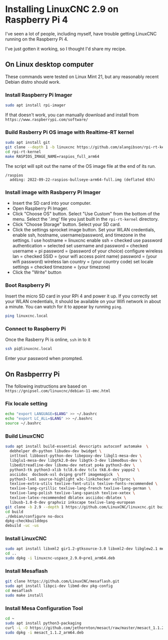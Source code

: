 # Installing LinuxCNC 2.9 on Raspberry Pi 4

I've seen a lot of people, including myself, have trouble getting LinuxCNC running on the Raspberry Pi 4. 

I've just gotten it working, so I thought I'd share my recipe.

## On Linux desktop computer

These commands were tested on Linux Mint 21, but any reasonably recent Debian distro should work.

### Install Raspberry Pi Imager

```bash
sudo apt install rpi-imager
```

If that doesn't work, you can manually download and install from `https://www.raspberrypi.com/software/`

### Build Rasberry Pi OS image with Realtime-RT kernel

```bash
sudo apt install git
git clone --depth 1 -b linuxcnc https://github.com/alangibson/rpi-rt-kernel.git
cd rpi-rt-kernel
make RASPIOS_IMAGE_NAME=raspios_full_arm64
```

The script will spit out the name of the OS image file at the end of its run. 

```
/raspios
  adding: 2022-09-22-raspios-bullseye-arm64-full.img (deflated 65%)
```

### Install image with Rasbperry Pi Imager

- Insert the SD card into your computer.
- Open Raspberry Pi Imager.
- Click "Choose OS" button. Select "Use Custom" from the bottom of the menu. Select the '.img' file you just built in the `rpi-rt-kernel` directory.
- Click "Choose Storage" button. Select your SD card. 
- Click the settings sprocket image button. Set your WLAN credentials, enable ssh, hostname, username/password, and timezone in the settings. I use
    hostname = linuxcnc
    enable ssh = checked
      use password authentication = selected
    set username and password = checked
      username = pi
      password = (password of your choice)
    configure wireless lan = checked
      SSID = (your wifi access point name)
      password = (your wifi password)
    wireless lan country = (your country code)
    set locale settings = checked
      timezone = (your timezone)
- Click the "Write" button

### Boot Raspberry Pi

Insert the micro SD card in your RPi 4 and power it up. If you correctly set your WLAN credentials, it should be available on your Wifi network in about a minute. You can watch for it to appear by running `ping`.

```bash
ping linuxcnc.local
```

### Connect to Raspberry Pi

Once the Rasberry Pi is online, `ssh` in to it

```bash
ssh pi@linuxcnc.local
```

Enter your password when prompted.

## On Rasbperrry Pi

The following instructions are based on `https://gnipsel.com/linuxcnc/debian-11-emc.html`

### Fix locale setting

```bash
echo "export LANGUAGE=$LANG" >> ~/.bashrc
echo "export LC_ALL=$LANG" >> ~/.bashrc
source ~/.bashrc
```

### Build LinuxCNC

```bash
sudo apt install build-essential devscripts autoconf automake  \
  debhelper dh-python libudev-dev bwidget \
  intltool libboost-python-dev libepoxy-dev libgl1-mesa-dev \
  libglu1-mesa-dev libgtk2.0-dev libgtk-3-dev libmodbus-dev \
  libeditreadline-dev libxmu-dev netcat po4a python3-dev \
  python3-tk python3-xlib tcl8.6-dev tclx tk8.6-dev yapps2 \
  asciidoc  docbook-xsl dvipng groff imagemagick  \
  python3-lxml source-highlight w3c-linkchecker xsltproc \
  texlive-extra-utils texlive-font-utils texlive-fonts-recommended \
  texlive-lang-cyrillic texlive-lang-french texlive-lang-german \
  texlive-lang-polish texlive-lang-spanish texlive-xetex \
  texlive-latex-recommended dblatex asciidoc-dblatex \
  libusb-1.0-0-dev graphviz inkscape texlive-lang-european
git clone -b 2.9 --depth 1 https://github.com/LinuxCNC/linuxcnc.git build
cd build
./debian/configure no-docs
dpkg-checkbuilddeps
debuild -uc -us
```

### Install LinuxCNC

```bash
sudo apt install libxml2 gir1.2-gtksource-3.0 libxml2-dev libglew2.1 mesa-utils python3-configobj libgtksourceview-3.0-dev tclreadline
cd ..
sudo dpkg -i linuxcnc-uspace_2.9.0~pre1_arm64.deb
```

### Install Mesaflash

```bash
git clone https://github.com/LinuxCNC/mesaflash.git
sudo apt install libpci-dev libmd-dev pkg-config
cd mesaflash
sudo make install
```

### Install Mesa Configuration Tool

```bash
cd ~
sudo apt install python3-packaging
curl -L -O https://github.com/jethornton/mesact/raw/master/mesact_1.1.2_arm64.deb
sudo dpkg -i mesact_1.1.2_arm64.deb
```
